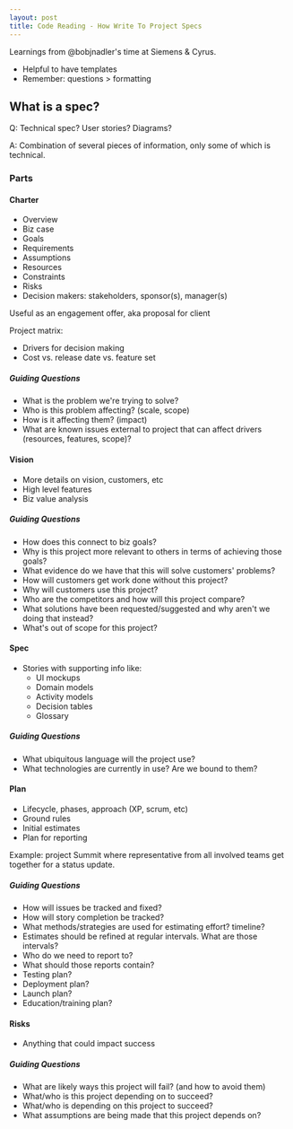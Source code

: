 ```yaml
---
layout: post
title: Code Reading - How Write To Project Specs
---
```


Learnings from @bobjnadler's time at Siemens & Cyrus.

- Helpful to have templates
- Remember: questions > formatting

## What is a spec?

Q: Technical spec? User stories? Diagrams?

A: Combination of several pieces of information, only some of which is technical.

### Parts

#### Charter

- Overview
- Biz case
- Goals
- Requirements
- Assumptions
- Resources
- Constraints
- Risks
- Decision makers: stakeholders, sponsor(s), manager(s)

Useful as an engagement offer, aka proposal for client

Project matrix:  
- Drivers for decision making
- Cost vs. release date vs. feature set

##### Guiding Questions

- What is the problem we're trying to solve?
- Who is this problem affecting? (scale, scope)
- How is it affecting them? (impact)
- What are known issues external to project that can affect drivers (resources, features, scope)?

#### Vision

- More details on vision, customers, etc
- High level features
- Biz value analysis

##### Guiding Questions

- How does this connect to biz goals?
- Why is this project more relevant to others in terms of achieving those goals?
- What evidence do we have that this will solve customers' problems?
- How will customers get work done without this project?
- Why will customers use this project?
- Who are the competitors and how will this project compare?
- What solutions have been requested/suggested and why aren't we doing that instead?
- What's out of scope for this project?

#### Spec

- Stories with supporting info like:
  - UI mockups
  - Domain models
  - Activity models
  - Decision tables
  - Glossary

##### Guiding Questions

- What ubiquitous language will the project use?
- What technologies are currently in use? Are we bound to them?

#### Plan

- Lifecycle, phases, approach (XP, scrum, etc)
- Ground rules
- Initial estimates
- Plan for reporting

Example: project Summit where representative from all involved teams get together for a status update.

##### Guiding Questions

- How will issues be tracked and fixed?
- How will story completion be tracked?
- What methods/strategies are used for estimating effort? timeline?
- Estimates should be refined at regular intervals. What are those intervals?
- Who do we need to report to?
- What should those reports contain?
- Testing plan?
- Deployment plan?
- Launch plan?
- Education/training plan?

#### Risks

- Anything that could impact success

##### Guiding Questions

- What are likely ways this project will fail? (and how to avoid them)
- What/who is this project depending on to succeed?
- What/who is depending on this project to succeed?
- What assumptions are being made that this project depends on?
